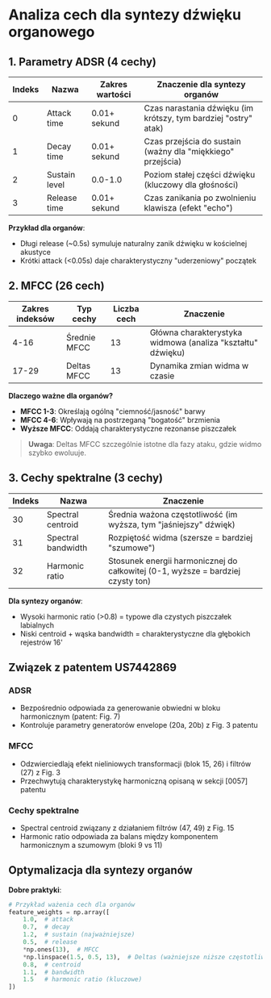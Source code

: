 # Analiza cech dla syntezy dźwięku organowego

## 1. Parametry ADSR (4 cechy)

| Indeks | Nazwa          | Zakres wartości | Znaczenie dla syntezy organów                                  |
|--------|----------------|-----------------|---------------------------------------------------------------|
| 0      | Attack time    | 0.01+ sekund    | Czas narastania dźwięku (im krótszy, tym bardziej "ostry" atak) |
| 1      | Decay time     | 0.01+ sekund    | Czas przejścia do sustain (ważny dla "miękkiego" przejścia)    |
| 2      | Sustain level  | 0.0-1.0         | Poziom stałej części dźwięku (kluczowy dla głośności)          |
| 3      | Release time   | 0.01+ sekund    | Czas zanikania po zwolnieniu klawisza (efekt "echo")           |

**Przykład dla organów**:

- Długi release (~0.5s) symuluje naturalny zanik dźwięku w kościelnej akustyce
- Krótki attack (<0.05s) daje charakterystyczny "uderzeniowy" początek

## 2. MFCC (26 cech)

| Zakres indeksów | Typ cechy      | Liczba cech | Znaczenie                                                      |
|-----------------|----------------|-------------|----------------------------------------------------------------|
| 4-16            | Średnie MFCC   | 13          | Główna charakterystyka widmowa (analiza "kształtu" dźwięku)    |
| 17-29           | Deltas MFCC    | 13          | Dynamika zmian widma w czasie                                  |

**Dlaczego ważne dla organów?**

- **MFCC 1-3**: Określają ogólną "ciemność/jasność" barwy
- **MFCC 4-6**: Wpływają na postrzeganą "bogatość" brzmienia
- **Wyższe MFCC**: Oddają charakterystyczne rezonanse piszczałek

> **Uwaga**: Deltas MFCC szczególnie istotne dla fazy ataku, gdzie widmo szybko ewoluuje.

## 3. Cechy spektralne (3 cechy)

| Indeks | Nazwa                | Znaczenie                                                      |
|--------|----------------------|----------------------------------------------------------------|
| 30     | Spectral centroid    | Średnia ważona częstotliwość (im wyższa, tym "jaśniejszy" dźwięk) |
| 31     | Spectral bandwidth   | Rozpiętość widma (szersze = bardziej "szumowe")                |
| 32     | Harmonic ratio       | Stosunek energii harmonicznej do całkowitej (0-1, wyższe = bardziej czysty ton) |

**Dla syntezy organów**:

- Wysoki harmonic ratio (>0.8) = typowe dla czystych piszczałek labialnych
- Niski centroid + wąska bandwidth = charakterystyczne dla głębokich rejestrów 16'

## Związek z patentem US7442869

### ADSR

- Bezpośrednio odpowiada za generowanie obwiedni w bloku harmonicznym (patent: Fig. 7)
- Kontroluje parametry generatorów envelope (20a, 20b) z Fig. 3 patentu

### MFCC

- Odzwierciedlają efekt nieliniowych transformacji (blok 15, 26) i filtrów (27) z Fig. 3
- Przechwytują charakterystykę harmoniczną opisaną w sekcji [0057] patentu

### Cechy spektralne

- Spectral centroid związany z działaniem filtrów (47, 49) z Fig. 15
- Harmonic ratio odpowiada za balans między komponentem harmonicznym a szumowym (bloki 9 vs 11)

## Optymalizacja dla syntezy organów

**Dobre praktyki**:

```python
# Przykład ważenia cech dla organów
feature_weights = np.array([
    1.0,  # attack 
    0.7,  # decay  
    1.2,  # sustain (najważniejsze)
    0.5,  # release
    *np.ones(13),  # MFCC
    *np.linspace(1.5, 0.5, 13),  # Deltas (ważniejsze niższe częstotliwości)
    0.8,  # centroid
    1.1,  # bandwidth  
    1.5   # harmonic ratio (kluczowe)
])
```
